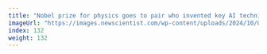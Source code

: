 ```yaml
---
title: "Nobel prize for physics goes to pair who invented key AI techniques"
imageUrl: "https://images.newscientist.com/wp-content/uploads/2024/10/08110301/SEI_224873524.jpg?width=788"
index: 132
weight: 132
---
```

